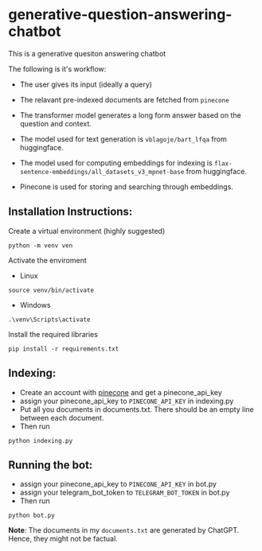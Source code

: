 # generative-question-answering-chatbot

This is a generative quesiton answering chatbot

The following is it's workflow:
- The user gives its input (ideally a query)
- The relavant pre-indexed documents are fetched from `pinecone`
- The transformer model generates a long form answer based on the question and context.

- The model used for text generation is `vblagoje/bart_lfqa` from huggingface.
- The model used for computing embeddings for indexing is `flax-sentence-embeddings/all_datasets_v3_mpnet-base` from huggingface.
- Pinecone is used for storing and searching through embeddings.

## Installation Instructions:
Create a virtual environment (highly suggested)
```
python -m venv ven
```
Activate the enviroment
- Linux
```
source venv/bin/activate
```
- Windows
```
.\venv\Scripts\activate
```
Install the required libraries
```
pip install -r requirements.txt
```

## Indexing:

- Create an account with [pinecone](https://www.pinecone.io/) and get a pinecone_api_key
- assign your pinecone_api_key to `PINECONE_API_KEY` in indexing.py
- Put all you documents in documents.txt. There should be an empty line between each document.
- Then run
```
python indexing.py
```

## Running the bot:
- assign your pinecone_api_key to `PINECONE_API_KEY` in bot.py
- assign your telegram_bot_token to `TELEGRAM_BOT_TOKEN` in bot.py
- Then run
```
python bot.py
```

**Note**: The documents in my `documents.txt` are generated by ChatGPT. Hence, they might not be factual.
